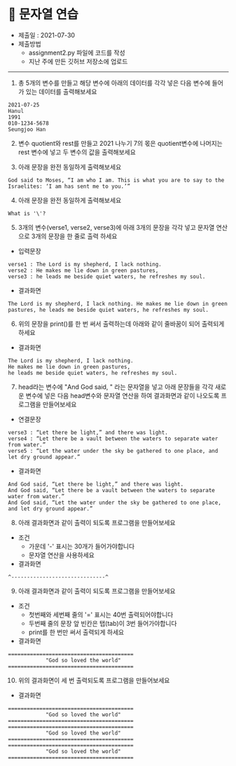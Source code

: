 # 🐳 문자열 연습

* 제출일 : 2021-07-30
* 제출방법
  * assignment2.py 파일에 코드를 작성
  * 지난 주에 만든 깃허브 저장소에 업로드

---



1. 총 5개의 변수를 만들고 해당 변수에 아래의 데이터를 각각 넣은 다음 변수에 들어가 있는 데이터를 출력해보세요

```
2021-07-25
Hanul
1991
010-1234-5678
Seungjoo Han
```



2. 변수 quotient와 rest를 만들고 2021 나누기 7의 몫은 quotient변수에 나머지는 rest 변수에 넣고 두 변수의 값을 출력해보세요



3. 아래 문장을 완전 동일하게 출력해보세요

```
God said to Moses, “I am who I am. This is what you are to say to the Israelites: ‘I am has sent me to you.’”
```



4. 아래 문장을 완전 동일하게 출력해보세요

```
What is '\'?
```



5. 3개의 변수(verse1, verse2, verse3)에 아래 3개의 문장을 각각 넣고 문자열 연산으로 3개의 문장을 한 줄로 출력 하세요

* 입력문장

```
verse1 : The Lord is my shepherd, I lack nothing.
verse2 : He makes me lie down in green pastures,
verse3 : he leads me beside quiet waters, he refreshes my soul.
```

* 결과화면

```
The Lord is my shepherd, I lack nothing. He makes me lie down in green pastures, he leads me beside quiet waters, he refreshes my soul.
```



6. 위의 문장을 print()를 한 번 써서 출력하는데 아래와 같이 줄바꿈이 되어 출력되게 하세요

* 결과화면

```
The Lord is my shepherd, I lack nothing. 
He makes me lie down in green pastures, 
he leads me beside quiet waters, he refreshes my soul.
```



7. head라는 변수에 "And God said, " 라는 문자열을 넣고 아래 문장들을 각각 새로운 변수에 넣은 다음 head변수와 문자열 연산을 하여 결과화면과 같이 나오도록 프로그램을 만들어보세요

* 연결문장

```
verse3 : “Let there be light,” and there was light.
verse4 : “Let there be a vault between the waters to separate water from water.”
verse5 : “Let the water under the sky be gathered to one place, and let dry ground appear.” 
```



* 결과화면

```
And God said, “Let there be light,” and there was light.
And God said, “Let there be a vault between the waters to separate water from water.”
And God said, “Let the water under the sky be gathered to one place, and let dry ground appear.” 
```



8. 아래 결과화면과 같이 출력이 되도록 프로그램을 만들어보세요

* 조건
  * 가운데 '-' 표시는 30개가 들어가야합니다
  * 문자열 연산을 사용하세요
* 결과화면

```
^------------------------------^
```



9. 아래 결과화면과 같이 출력이 되도록 프로그램을 만들어보세요

* 조건
  * 첫번째와 세번째 줄의 '=' 표시는 40번 출력되어야합니다
  * 두번째 줄의 문장 앞 빈칸은 탭(tab)이 3번 들어가야합니다
  * print를 한 번만 써서 출력되게 하세요
* 결과화면

```
========================================
			"God so loved the world"
========================================
```



10. 위의 결과화면이 세 번 출력되도록 프로그램을 만들어보세요

* 결과화면

```
========================================
			"God so loved the world"
========================================
========================================
			"God so loved the world"
========================================
========================================
			"God so loved the world"
========================================
```

